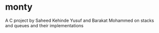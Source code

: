 # monty
A C project by Saheed Kehinde Yusuf and Barakat Mohammed on stacks and queues and their implementations
